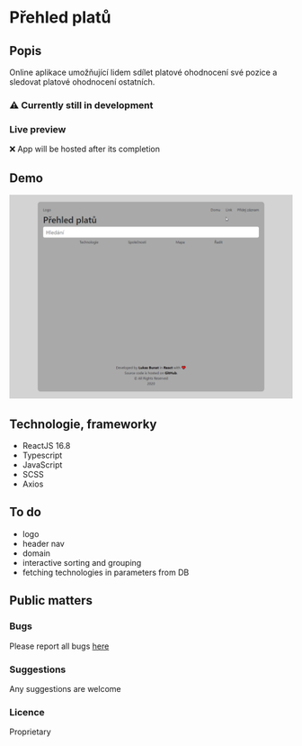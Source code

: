 # Přehled platů
 
## Popis
Online aplikace umožňující lidem sdílet platové ohodnocení své pozice a sledovat platové ohodnocení ostatních.

### ⚠ Currently still in development

### Live preview
❌ App will be hosted after its completion

## Demo
![app demo](demo.gif)

## Technologie, frameworky
- ReactJS 16.8
- Typescript
- JavaScript
- SCSS
- Axios

## To do
- logo
- header nav
- domain
- interactive sorting and grouping
- fetching technologies in parameters from DB

## Public matters

### Bugs
Please report all bugs [here](https://github.com/bunatl/prehled-platu/issues)

### Suggestions
Any suggestions are welcome

### Licence
Proprietary
